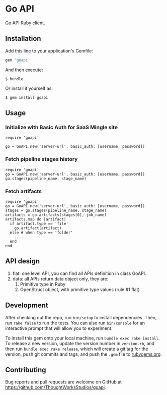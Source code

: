# Go API

[Go](www.go.cd) API Ruby client.

## Installation

Add this line to your application's Gemfile:

```ruby
gem 'goapi'
```

And then execute:

    $ bundle

Or install it yourself as:

    $ gem install goapi

## Usage

### Initialize with Basic Auth for SaaS Mingle site

    require 'goapi'

    go = GoAPI.new('server-url', basic_auth: [username, password])

### Fetch pipeline stages history

    require 'goapi'
    go = GoAPI.new('server-url', basic_auth: [username, password])
    go.stages(pipeline_name, stage_name)

### Fetch artifacts

    require 'goapi'
    go = GoAPI.new('server-url', basic_auth: [username, password])
    stages = go.stages(pipeline_name, stage_name)
    artifacts = go.artifacts(stages[0], job_name)
    artifacts.map do |artifact|
      if artifact.type == 'file'
        go.artifact(artifact)
      else # when type == 'folder'
        ....
      end
    end

## API design

1. flat: one level API, you can find all APIs definition in class GoAPI.
2. data: all APIs return data object only, they are:
   1. Primitive type in Ruby
   2. OpenStruct object, with primitive type values (rule #1 flat)

## Development

After checking out the repo, run `bin/setup` to install dependencies. Then, run `rake false` to run the tests. You can also run `bin/console` for an interactive prompt that will allow you to experiment.

To install this gem onto your local machine, run `bundle exec rake install`. To release a new version, update the version number in `version.rb`, and then run `bundle exec rake release`, which will create a git tag for the version, push git commits and tags, and push the `.gem` file to [rubygems.org](https://rubygems.org).

## Contributing

Bug reports and pull requests are welcome on GitHub at https://github.com/ThoughtWorksStudios/goapi.

